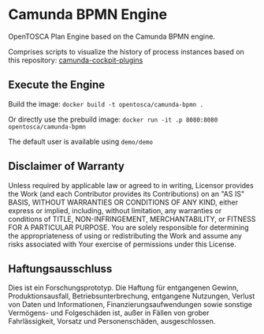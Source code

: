# Camunda BPMN Engine

OpenTOSCA Plan Engine based on the Camunda BPMN engine.

Comprises scripts to visualize the history of process instances based on this repository: [camunda-cockpit-plugins](https://github.com/datakurre/camunda-cockpit-plugins)

## Execute the Engine

Build the image: `docker build -t opentosca/camunda-bpmn .`

Or directly use the prebuild image: `docker run -it .p 8080:8080 opentosca/camunda-bpmn`

The default user is available using `demo/demo`

## Disclaimer of Warranty

Unless required by applicable law or agreed to in writing, Licensor provides the Work (and each Contributor provides its Contributions) on an "AS IS" BASIS, WITHOUT WARRANTIES OR CONDITIONS OF ANY KIND, either express or implied, including, without limitation, any warranties or conditions of TITLE, NON-INFRINGEMENT, MERCHANTABILITY, or FITNESS FOR A PARTICULAR PURPOSE.
You are solely responsible for determining the appropriateness of using or redistributing the Work and assume any risks associated with Your exercise of permissions under this License.

## Haftungsausschluss

Dies ist ein Forschungsprototyp.
Die Haftung für entgangenen Gewinn, Produktionsausfall, Betriebsunterbrechung, entgangene Nutzungen, Verlust von Daten und Informationen, Finanzierungsaufwendungen sowie sonstige Vermögens- und Folgeschäden ist, außer in Fällen von grober Fahrlässigkeit, Vorsatz und Personenschäden, ausgeschlossen.
